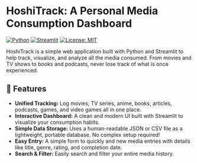 # HoshiTrack: A Personal Media Consumption Dashboard

[![Python](https://img.shields.io/badge/Python-3.9%2B-blue?style=for-the-badge&logo=python)](https://www.python.org/)
[![Streamlit](https://img.shields.io/badge/Streamlit-1.25%2B-red?style=for-the-badge&logo=streamlit)](https://streamlit.io)
[![License: MIT](https://img.shields.io/badge/License-MIT-yellow.svg?style=for-the-badge)](https://opensource.org/licenses/MIT)

HoshiTrack is a simple web application built with Python and Streamlit to help track, visualize, and analyze all the media consumed. From movies and TV shows to books and podcasts, never lose track of what is once experienced.


## 🌟 Features
* **Unified Tracking:** Log movies, TV series, anime, books, articles, podcasts, games, and video games all in one place.
* **Interactive Dashboard:** A clean and modern UI built with Streamlit to visualize your consumption habits.
* **Simple Data Storage:** Uses a human-readable JSON or CSV file as a lightweight, portable database. No complex setup required!
* **Easy Entry:** A simple form to quickly and new media entries with details like title, genre, rating, and completion date.
* **Search & Filter:** Easily search and filter your entire media history.

